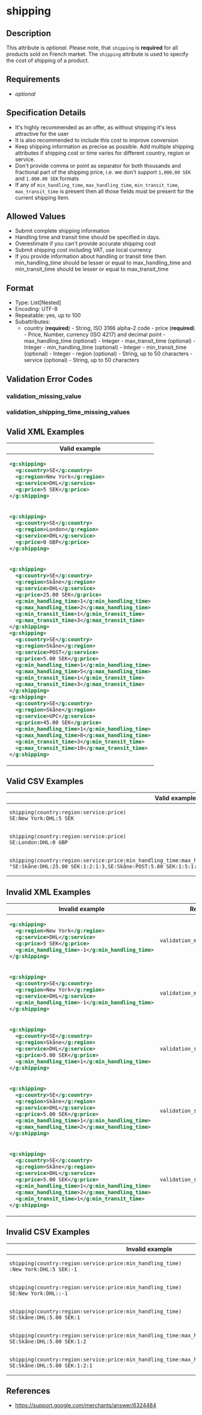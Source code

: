 # shipping

## Description

This attribute is *optional*.
Please note, that `shipping` is **required** for all products sold on French market. The `shipping` attribute is used to specify the cost of shipping of a product.

## Requirements

* *optional*


## Specification Details

- It's highly recommended as an offer, as without shipping it's less attractive for the user
- It is also recommended to include this cost to improve conversion
- Keep shipping information as precise as possible. Add multiple shipping attributes if shipping cost or time varies for different country, region or service.
- Don't provide comma or point as separator for both thousands and fractional part of the shipping price, i.e. we don't support `1,000,00 SEK` and `1.000.00 SEK` formats
- If any of `min_handling_time`, `max_handling_time`, `min_transit_time`, `max_transit_time` is present then all those fields must be present for the current shipping item.

## Allowed Values
- Submit complete shipping information
- Handling time and transit time should be specified in days.
- Overestimate if you can't provide accurate shipping cost
- Submit shipping cost including VAT, use local currency
- If you provide information about handling or transit time then min_handling_time should be lesser or equal to max_handling_time and min_transit_time should be lesser or equal to max_transit_time

## Format

- Type: List[Nested]
- Encoding: UTF-8
- Repeatable: yes, up to 100
- Subattributes:
   - country (**required**) - String, ISO 3166 alpha-2 code   - price (**required**) - Price, Number, currency (ISO 4217) and decimal point   - max_handling_time (optional) - Integer   - max_transit_time (optional) - Integer   - min_handling_time (optional) - Integer   - min_transit_time (optional) - Integer   - region (optional) - String, up to 50 characters   - service (optional) - String, up to 50 characters

## Validation Error Codes

### validation_missing_value
### validation_shipping_time_missing_values

## Valid XML Examples

<table>
<thead>
<tr><th>Valid example  </th></tr>
</thead>
<tbody>
<tr><td>

```xml
<g:shipping>
  <g:country>SE</g:country>
  <g:region>New York</g:region>
  <g:service>DHL</g:service>
  <g:price>5 SEK</g:price>
</g:shipping>                
```

</td></tr>
<tr><td>

```xml
<g:shipping>
  <g:country>SE</g:country>
  <g:region>London</g:region>
  <g:service>DHL</g:service>
  <g:price>0 GBP</g:price>
</g:shipping>                
```

</td></tr>
<tr><td>

```xml
<g:shipping>
  <g:country>SE</g:country>
  <g:region>Skåne</g:region>
  <g:service>DHL</g:service>
  <g:price>25.00 SEK</g:price>
  <g:min_handling_time>1</g:min_handling_time>
  <g:max_handling_time>2</g:max_handling_time>
  <g:min_transit_time>1</g:min_transit_time>
  <g:max_transit_time>3</g:max_transit_time>
</g:shipping>
<g:shipping>
  <g:country>SE</g:country>
  <g:region>Skåne</g:region>
  <g:service>POST</g:service>
  <g:price>5.00 SEK</g:price>
  <g:min_handling_time>1</g:min_handling_time>
  <g:max_handling_time>5</g:max_handling_time>
  <g:min_transit_time>1</g:min_transit_time>
  <g:max_transit_time>3</g:max_transit_time>
</g:shipping>
<g:shipping>
  <g:country>SE</g:country>
  <g:region>Skåne</g:region>
  <g:service>UPC</g:service>
  <g:price>45.00 SEK</g:price>
  <g:min_handling_time>1</g:min_handling_time>
  <g:max_handling_time>8</g:max_handling_time>
  <g:min_transit_time>3</g:min_transit_time>
  <g:max_transit_time>10</g:max_transit_time>
</g:shipping>                
```

</td></tr>
</tbody>
</table>

## Valid CSV Examples

<table>
<thead>
<tr><th>Valid example  </th></tr>
</thead>
<tbody>
<tr><td>

```csv
shipping(country:region:service:price)
SE:New York:DHL:5 SEK                
```

</td></tr>
<tr><td>

```csv
shipping(country:region:service:price)
SE:London:DHL:0 GBP                
```

</td></tr>
<tr><td>

```csv
shipping(country:region:service:price:min_handling_time:max_handling_time:min_transit_time:max_transit_time)
"SE:Skåne:DHL:25.00 SEK:1:2:1:3,SE:Skåne:POST:5.00 SEK:1:5:1:3,SE:Skåne:UPC:45.00 SEK:1:8:3:10"                
```

</td></tr>
</tbody>
</table>

## Invalid XML Examples

<table>
<thead>
<tr><th>Invalid example  </th><th>Resulting error code                   </th></tr>
</thead>
<tbody>
<tr><td>

```xml
<g:shipping>
  <g:region>New York</g:region>
  <g:service>DHL</g:service>
  <g:price>5 SEK</g:price>
  <g:min_handling_time>-1</g:min_handling_time>
</g:shipping>                  
```

</td><td>

```xml
validation_missing_value               
```

</td></tr>
<tr><td>

```xml
<g:shipping>
  <g:country>SE</g:country>
  <g:region>New York</g:region>
  <g:service>DHL</g:service>
  <g:min_handling_time>-1</g:min_handling_time>
</g:shipping>                  
```

</td><td>

```xml
validation_missing_value               
```

</td></tr>
<tr><td>

```xml
<g:shipping>
  <g:country>SE</g:country>
  <g:region>Skåne</g:region>
  <g:service>DHL</g:service>
  <g:price>5.00 SEK</g:price>
  <g:min_handling_time>1</g:min_handling_time>
</g:shipping>                  
```

</td><td>

```xml
validation_shipping_time_missing_values
```

</td></tr>
<tr><td>

```xml
<g:shipping>
  <g:country>SE</g:country>
  <g:region>Skåne</g:region>
  <g:service>DHL</g:service>
  <g:price>5.00 SEK</g:price>
  <g:min_handling_time>1</g:min_handling_time>
  <g:max_handling_time>2</g:max_handling_time>
</g:shipping>                  
```

</td><td>

```xml
validation_shipping_time_missing_values
```

</td></tr>
<tr><td>

```xml
<g:shipping>
  <g:country>SE</g:country>
  <g:region>Skåne</g:region>
  <g:service>DHL</g:service>
  <g:price>5.00 SEK</g:price>
  <g:min_handling_time>1</g:min_handling_time>
  <g:max_handling_time>2</g:max_handling_time>
  <g:min_transit_time>1</g:min_transit_time>
</g:shipping>                  
```

</td><td>

```xml
validation_shipping_time_missing_values
```

</td></tr>
</tbody>
</table>

## Invalid CSV Examples

<table>
<thead>
<tr><th>Invalid example  </th><th>Resulting error code                   </th></tr>
</thead>
<tbody>
<tr><td>

```csv
shipping(country:region:service:price:min_handling_time)
:New York:DHL:5 SEK:-1                  
```

</td><td>

```csv
validation_missing_value               
```

</td></tr>
<tr><td>

```csv
shipping(country:region:service:price:min_handling_time)
SE:New York:DHL::-1                  
```

</td><td>

```csv
validation_missing_value               
```

</td></tr>
<tr><td>

```csv
shipping(country:region:service:price:min_handling_time)
SE:Skåne:DHL:5.00 SEK:1                  
```

</td><td>

```csv
validation_shipping_time_missing_values
```

</td></tr>
<tr><td>

```csv
shipping(country:region:service:price:min_handling_time:max_handling_time)
SE:Skåne:DHL:5.00 SEK:1:2                  
```

</td><td>

```csv
validation_shipping_time_missing_values
```

</td></tr>
<tr><td>

```csv
shipping(country:region:service:price:min_handling_time:max_handling_time:min_transit_time)
SE:Skåne:DHL:5.00 SEK:1:2:1                  
```

</td><td>

```csv
validation_shipping_time_missing_values
```

</td></tr>
</tbody>
</table>

## References
* https://support.google.com/merchants/answer/6324484
